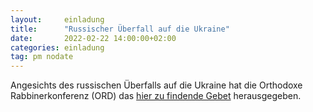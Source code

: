 ```yaml
---
layout:     einladung
title:      "Russischer Überfall auf die Ukraine"
date:       2022-02-22 14:00:00+02:00
categories: einladung
tag: pm nodate
---
```


Angesichts des russischen Überfalls auf die Ukraine hat die Orthodoxe Rabbinerkonferenz (ORD) das <a class="link" href="https://www.ordonline.de/uncategorized/gebet-fuer-den-frieden/">hier zu findende Gebet</a> herausgegeben.
